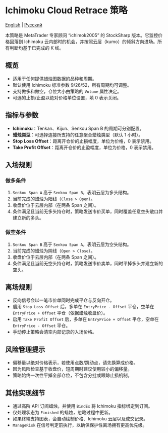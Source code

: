 # Ichimoku Cloud Retrace 策略
[English](README.md) | [Русский](README_ru.md)

本策略是 MetaTrader 专家顾问 “ichimok2005” 的 StockSharp 版本。它监控价格回落到 Ichimoku 云内部时的机会，并按照云层（kumo）的倾斜方向进场。所有判断均基于已完成的 K 线。

## 概览

- 适用于任何提供蜡烛图数据的品种和周期。
- 默认使用 Ichimoku 标准参数 9/26/52，所有周期均可调整。
- 支持做多和做空，仓位大小由策略的 `Volume` 属性决定。
- 可选的止损/止盈以绝对价格单位设置，填 0 表示关闭。

## 指标与参数

- **Ichimoku**：Tenkan、Kijun、Senkou Span B 的周期可分别配置。
- **蜡烛类型**：可选择连接所支持的任意聚合蜡烛类型（默认 1 小时）。
- **Stop Loss Offset**：距离开仓价的止损幅度，单位为价格，0 表示禁用。
- **Take Profit Offset**：距离开仓价的止盈幅度，单位为价格，0 表示禁用。

## 入场规则

### 做多条件

1. `Senkou Span A` 高于 `Senkou Span B`，表明云层为多头结构。
2. 当前完成的蜡烛为阳线（`Close > Open`）。
3. 收盘价位于云层内部（在两条 Span 之间）。
4. 条件满足且当前无多头持仓时，策略发送市价买单，同时覆盖任意空头敞口并建立新的多头。

### 做空条件

1. `Senkou Span B` 高于 `Senkou Span A`，表明云层为空头结构。
2. 当前完成的蜡烛为阴线（`Open > Close`）。
3. 收盘价位于云层内部（在两条 Span 之间）。
4. 条件满足且当前无空头持仓时，策略发送市价卖单，同时平掉多头并建立新的空头。

## 离场规则

- 反向信号会以一笔市价单同时完成平仓与反向开仓。
- 启用 `Stop Loss Offset` 后，多单在 `EntryPrice - Offset` 平仓，空单在 `EntryPrice + Offset` 平仓（依据蜡烛收盘价）。
- 启用 `Take Profit Offset` 后，多单在 `EntryPrice + Offset` 平仓，空单在 `EntryPrice - Offset` 平仓。
- 手动停止策略会清空内部记录的入场价格。

## 风险管理提示

- 偏移量以绝对价格表示，若使用点数/跳动点，请先换算成价格。
- 因为风险检查基于收盘价，短周期时建议使用较小的偏移量。
- 策略始终一次性平掉全部仓位，不包含分批或跟踪止损机制。

## 其他实现细节

- 通过高阶 API 订阅蜡烛，并使用 `BindEx` 将 Ichimoku 指标绑定到订阅。
- 仅处理状态为 `Finished` 的蜡烛，忽略过程中更新。
- 如果终端支持图表，会自动绘制价格、Ichimoku 云层以及成交记录。
- `ManageRisk` 在信号判定前执行，以确保保护性离场拥有更高优先级。

